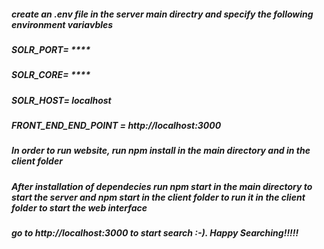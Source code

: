 ##### create an .env file in the server main directry and specify the following environment variavbles
#####  SOLR_PORT= ****
#####  SOLR_CORE= ****
#####  SOLR_HOST= localhost
#####  FRONT_END_END_POINT = http://localhost:3000
#####  In order to run website, run npm install in the main directory and in the client folder
#####  After installation of dependecies run npm start in the main directory to start the server and npm start in the client folder to run it in the client folder to start the web interface
#####  go to http://localhost:3000 to start search :-). Happy Searching!!!!!
